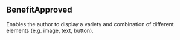  <h2>Benefit<span class="status approved">Approved</span></h2>

Enables the author to display a variety and combination of different elements (e.g. image, text, button).
